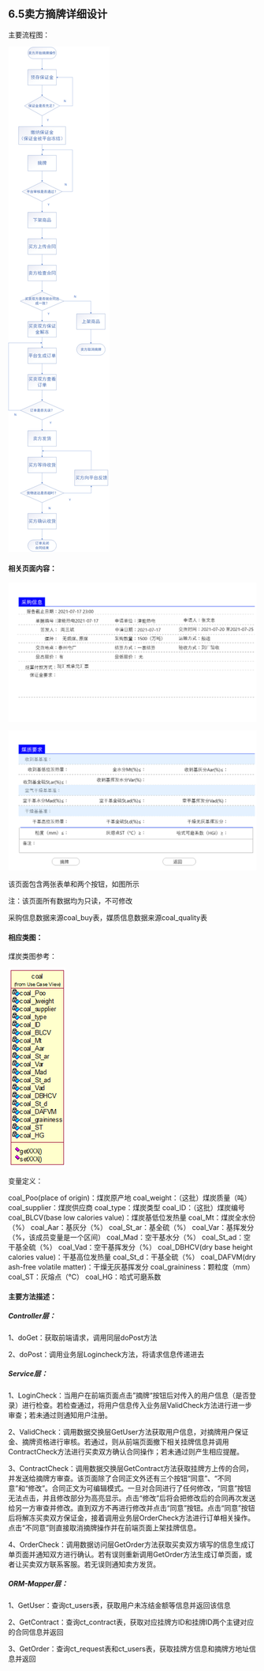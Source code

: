 ## 6.5卖方摘牌详细设计

主要流程图：

![FlowChatOfSale](imgs/6.5images/FlowChatOfSale.png)

#### 相关页面内容：

![卖方摘牌](imgs/6.5images/卖方摘牌.png)

![卖方摘牌-2](imgs/6.5images/卖方摘牌-2.png)

该页面包含两张表单和两个按钮，如图所示

注：该页面所有数据均为只读，不可修改

采购信息数据来源coal_buy表，媒质信息数据来源coal_quality表

#### 相应类图：

煤炭类图参考：

![coal](imgs/6.5images/coal.PNG)

变量定义：

coal_Poo(place of origin)：煤炭原产地		coal_weight：（这批）煤炭质量（吨）		coal_supplier：煤炭供应商		coal_type：煤炭类型		coal_ID：（这批）煤炭编号		coal_BLCV(base low calories value)：煤炭基低位发热量		coal_Mt：煤炭全水份（%）		coal_Aar：基灰分（%）		coal_St_ar：基全硫（%）		coal_Var：基挥发分（%，该成员变量是一个区间）		coal_Mad：空干基水分（%）		coal_St_ad：空干基全硫（%）		coal_Vad：空干基挥发分（%）		coal_DBHCV(dry base height calories value)：干基高位发热量		coal_St_d：干基全硫（%）		coal_DAFVM(dry ash-free volatile matter)：干燥无灰基挥发分		coal_graininess：颗粒度（mm）		coal_ST：灰熔点（℃）		coal_HG：哈式可磨系数

#### 主要方法描述：

##### Controller层：

1、doGet：获取前端请求，调用同层doPost方法

2、doPost：调用业务层Logincheck方法，将请求信息传递进去

##### Service层：

1、LoginCheck：当用户在前端页面点击”摘牌“按钮后对传入的用户信息（是否登录）进行检查。若检查通过，将用户信息传入业务层ValidCheck方法进行进一步审查；若未通过则通知用户注册。

2、ValidCheck：调用数据交换层GetUser方法获取用户信息，对摘牌用户保证金、摘牌资格进行审核。若通过，则从前端页面撤下相关挂牌信息并调用ContractCheck方法进行买卖双方确认合同操作；若未通过则产生相应提醒。

3、ContractCheck：调用数据交换层GetContract方法获取挂牌方上传的合同，并发送给摘牌方审查。该页面除了合同正文外还有三个按钮“同意”、“不同意”和“修改”。合同正文为可编辑模式。一旦对合同进行了任何修改，“同意”按钮无法点击，并且修改部分为高亮显示。点击“修改”后将会把修改后的合同再次发送给另一方审查并修改。直到双方不再进行修改并点击“同意”按钮。点击“同意”按钮后将解冻买卖双方保证金，接着调用业务层OrderCheck方法进行订单相关操作。点击“不同意”则直接取消摘牌操作并在前端页面上架挂牌信息。

4、OrderCheck：调用数据访问层GetOrder方法获取买卖双方填写的信息生成订单页面并通知双方进行确认。若有误则重新调用GetOrder方法生成订单页面，或者让买卖双方联系客服。若无误则通知卖方发货。

##### ORM-Mapper层：

1、GetUser：查询ct_users表，获取用户未冻结金额等信息并返回该信息

2、GetContract：查询ct_contract表，获取对应挂牌方ID和挂牌ID两个主键对应的合同信息并返回

3、GetOrder：查询ct_request表和ct_users表，获取挂牌方信息和摘牌方地址信息并返回